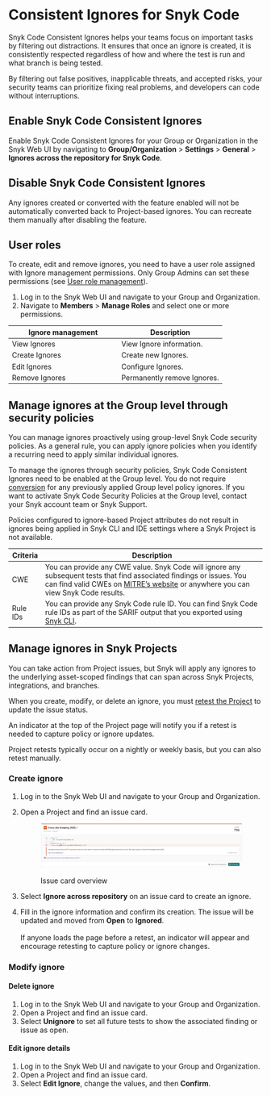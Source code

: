 # Consistent Ignores for Snyk Code

Snyk Code Consistent Ignores helps your teams focus on important tasks by filtering out distractions. It ensures that once an ignore is created, it is consistently respected regardless of how and where the test is run and what branch is being tested.&#x20;

By filtering out false positives, inapplicable threats, and accepted risks, your security teams can prioritize fixing real problems, and developers can code without interruptions.&#x20;

## Enable Snyk Code Consistent Ignores

Enable Snyk Code Consistent Ignores for your Group or Organization in the Snyk Web UI by navigating to **Group/Organization** > **Settings** > **General** > **Ignores across the repository for Snyk Code**.&#x20;

## Disable Snyk Code Consistent Ignores

Any ignores created or converted with the feature enabled will not be automatically converted back to Project-based ignores. You can recreate them manually after disabling the feature.

## User roles

To create, edit and remove ignores, you need to have a user role assigned with Ignore management permissions. Only Group Admins can set these permissions (see [User role management](../../../../snyk-admin/user-roles/user-role-management.md)).&#x20;

1. Log in to the Snyk Web UI and navigate to your Group and Organization.
2. Navigate to **Members** > **Manage Roles** and select one or more permissions.

<table><thead><tr><th width="203">Ignore management </th><th>Description</th></tr></thead><tbody><tr><td>View Ignores</td><td>View Ignore information.</td></tr><tr><td>Create Ignores</td><td>Create new Ignores.</td></tr><tr><td>Edit Ignores</td><td>Configure Ignores.</td></tr><tr><td>Remove Ignores</td><td>Permanently remove Ignores.</td></tr></tbody></table>

## Manage ignores at the Group level through security policies

You can manage ignores proactively using group-level Snyk Code security policies. As a general rule, you can apply ignore policies when you identify a recurring need to apply similar individual ignores.&#x20;

To manage the ignores through security policies, Snyk Code Consistent Ignores need to be enabled at the Group level. You do not require [conversion](convert-project-scoped-ignores-to-asset-scoped-ignores.md) for any previously applied Group level policy ignores. If you want to activate Snyk Code Security Policies at the Group level, contact your Snyk account team or Snyk Support.

Policies configured to ignore-based Project attributes do not result in ignores being applied in Snyk CLI and IDE settings where a Snyk Project is not available.

| Criteria | Description                                                                                                                                                                                                                                                      |
| -------- | ---------------------------------------------------------------------------------------------------------------------------------------------------------------------------------------------------------------------------------------------------------------- |
| CWE      | You can provide any CWE value. Snyk Code will ignore any subsequent tests that find associated findings or issues. You can find valid CWEs on [MITRE’s website](https://cwe.mitre.org/data/published/cwe_latest.pdf) or anywhere you can view Snyk Code results. |
| Rule IDs | You can provide any Snyk Code rule ID. You can find Snyk Code rule IDs as part of the SARIF output that you exported using [Snyk CLI](../../../../cli-ide-and-ci-cd-integrations/snyk-cli/).                                                                     |

## Manage ignores in Snyk Projects

You can take action from Project issues, but Snyk will apply any ignores to the underlying asset-scoped findings that can span across Snyk Projects, integrations, and branches.

When you create, modify, or delete an ignore, you must [retest the Project](../../../../scan-with-snyk/snyk-code/manage-code-vulnerabilities/#retesting-code-repository) to update the issue status.&#x20;

An indicator at the top of the Project page will notify you if a retest is needed to capture policy or ignore updates.&#x20;

Project retests typically occur on a nightly or weekly basis, but you can also retest manually.

### Create ignore

1. Log in to the Snyk Web UI and navigate to your Group and Organization.
2.  Open a Project and find an issue card.

    <figure><img src="../../../../.gitbook/assets/issue-card-ignore.png" alt=""><figcaption><p>Issue card overview</p></figcaption></figure>
3. Select **Ignore across repository** on an issue card to create an ignore.
4. Fill in the ignore information and confirm its creation. The issue will be updated and moved from **Open** to **Ignored**.\
   \
   If anyone loads the page before a retest, an indicator will appear and encourage retesting to capture policy or ignore changes.

### Modify ignore

#### Delete ignore

1. Log in to the Snyk Web UI and navigate to your Group and Organization.
2. Open a Project and find an issue card.
3. Select **Unignore** to set all future tests to show the associated finding or issue as open.

#### Edit ignore details

1. Log in to the Snyk Web UI and navigate to your Group and Organization.
2. Open a Project and find an issue card.
3. Select **Edit Ignore**, change the values, and then **Confirm**.
